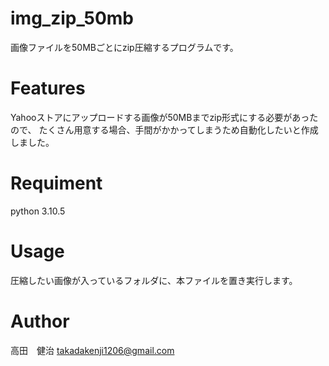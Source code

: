 # img_zip_50mb
画像ファイルを50MBごとにzip圧縮するプログラムです。

# Features
Yahooストアにアップロードする画像が50MBまでzip形式にする必要があったので、
たくさん用意する場合、手間がかかってしまうため自動化したいと作成しました。


# Requiment
python 3.10.5


# Usage
圧縮したい画像が入っているフォルダに、本ファイルを置き実行します。


# Author
高田　健治
takadakenji1206@gmail.com
